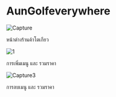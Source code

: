# AunGolfeverywhere
 

![Capture](https://user-images.githubusercontent.com/48234063/68531691-a55b3200-0347-11ea-9e2f-ec9ff844f721.PNG)

หน้าต่างร้านค้าโตเกียว

![1](https://user-images.githubusercontent.com/48234063/68531850-68903a80-0349-11ea-8b07-c5be72168ce3.PNG)

การเพิ่มเมนู และ รวมราคา

![Capture3](https://user-images.githubusercontent.com/48234063/68531942-87db9780-034a-11ea-96c4-938f08f3899a.PNG)

การลบเมนู และ รวมราคา
